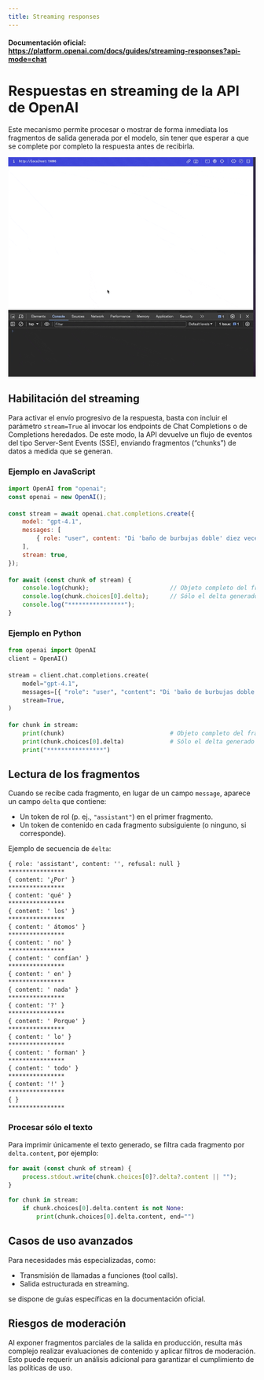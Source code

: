 ```yaml
---
title: Streaming responses
---
```


#### Documentación oficial: https://platform.openai.com/docs/guides/streaming-responses?api-mode=chat

# Respuestas en streaming de la API de OpenAI

Este mecanismo permite procesar o mostrar de forma inmediata los fragmentos de salida generada por el modelo, sin tener que esperar a que se complete por completo la respuesta antes de recibirla.

![Alt text](react-stream-state-variable-approach.gif)


## Habilitación del streaming

Para activar el envío progresivo de la respuesta, basta con incluir el parámetro `stream=True` al invocar los endpoints de Chat Completions o de Completions heredados. De este modo, la API devuelve un flujo de eventos del tipo Server-Sent Events (SSE), enviando fragmentos (“chunks”) de datos a medida que se generan.

### Ejemplo en JavaScript

```javascript
import OpenAI from "openai";
const openai = new OpenAI();

const stream = await openai.chat.completions.create({
    model: "gpt-4.1",
    messages: [
        { role: "user", content: "Di 'baño de burbujas doble' diez veces rápido." }
    ],
    stream: true,
});

for await (const chunk of stream) {
    console.log(chunk);                       // Objeto completo del fragmento
    console.log(chunk.choices[0].delta);      // Sólo el delta generado
    console.log("****************");
}
```

### Ejemplo en Python

```python
from openai import OpenAI
client = OpenAI()

stream = client.chat.completions.create(
    model="gpt-4.1",
    messages=[{ "role": "user", "content": "Di 'baño de burbujas doble' diez veces rápido." }],
    stream=True,
)

for chunk in stream:
    print(chunk)                              # Objeto completo del fragmento
    print(chunk.choices[0].delta)             # Sólo el delta generado
    print("****************")
```

## Lectura de los fragmentos

Cuando se recibe cada fragmento, en lugar de un campo `message`, aparece un campo `delta` que contiene:

* Un token de rol (p. ej., `"assistant"`) en el primer fragmento.
* Un token de contenido en cada fragmento subsiguiente (o ninguno, si corresponde).

Ejemplo de secuencia de `delta`:

```text
{ role: 'assistant', content: '', refusal: null }
****************
{ content: '¿Por' }
****************
{ content: 'qué' }
****************
{ content: ' los' }
****************
{ content: ' átomos' }
****************
{ content: ' no' }
****************
{ content: ' confían' }
****************
{ content: ' en' }
****************
{ content: ' nada' }
****************
{ content: '?' }
****************
{ content: ' Porque' }
****************
{ content: ' lo' }
****************
{ content: ' forman' }
****************
{ content: ' todo' }
****************
{ content: '!' }
****************
{ }
****************
```

### Procesar sólo el texto

Para imprimir únicamente el texto generado, se filtra cada fragmento por `delta.content`, por ejemplo:

```javascript
for await (const chunk of stream) {
    process.stdout.write(chunk.choices[0]?.delta?.content || "");
}
```

```python
for chunk in stream:
    if chunk.choices[0].delta.content is not None:
        print(chunk.choices[0].delta.content, end="")
```

## Casos de uso avanzados

Para necesidades más especializadas, como:

* Transmisión de llamadas a funciones (tool calls).
* Salida estructurada en streaming.

se dispone de guías específicas en la documentación oficial.

## Riesgos de moderación

Al exponer fragmentos parciales de la salida en producción, resulta más complejo realizar evaluaciones de contenido y aplicar filtros de moderación. Esto puede requerir un análisis adicional para garantizar el cumplimiento de las políticas de uso.
